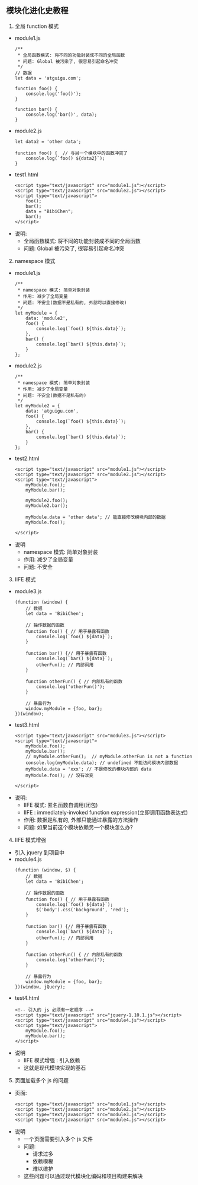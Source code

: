 ## 模块化进化史教程
1. 全局 function 模式
  * module1.js
    ```
    /**
     * 全局函数模式: 将不同的功能封装成不同的全局函数
     * 问题: Global 被污染了, 很容易引起命名冲突
     */
    // 数据
    let data = 'atguigu.com';
    
    function foo() {
        console.log('foo()');
    }
    
    function bar() {
        console.log('bar()', data);
    }
    ```
  * module2.js
    ```
    let data2 = 'other data';
    
    function foo() {  // 与另一个模块中的函数冲突了
        console.log(`foo() ${data2}`);
    }
    ```
  * test1.html
    ```
    <script type="text/javascript" src="module1.js"></script>
    <script type="text/javascript" src="module2.js"></script>
    <script type="text/javascript">
        foo();
        bar();
        data = "BibiChen";
        bar();
    </script>
    ```
   * 说明:
      * 全局函数模式: 将不同的功能封装成不同的全局函数
      * 问题: Global 被污染了, 很容易引起命名冲突
2. namespace 模式
  * module1.js
    ```
    /**
     * namespace 模式: 简单对象封装
     * 作用: 减少了全局变量
     * 问题: 不安全(数据不是私有的, 外部可以直接修改)
     */
    let myModule = {
        data: 'module2',
        foo() {
            console.log(`foo() ${this.data}`);
        },
        bar() {
            console.log(`bar() ${this.data}`);
        }
    };
    ```
  * module2.js
    ```
    /**
     * namespace 模式: 简单对象封装
     * 作用: 减少了全局变量
     * 问题: 不安全(数据不是私有的)
     */
    let myModule2 = {
        data: 'atguigu.com',
        foo() {
            console.log(`foo() ${this.data}`);
        },
        bar() {
            console.log(`bar() ${this.data}`);
        }
    };
    ```
  * test2.html
    ```
    <script type="text/javascript" src="module1.js"></script>
    <script type="text/javascript" src="module2.js"></script>
    <script type="text/javascript">
        myModule.foo();
        myModule.bar();
    
        myModule2.foo();
        myModule2.bar();
    
        myModule.data = 'other data'; // 能直接修改模块内部的数据
        myModule.foo();
    
    </script>
    ```
  * 说明
    * namespace 模式: 简单对象封装
    * 作用: 减少了全局变量
    * 问题: 不安全
3. IIFE 模式
  * module3.js
    ```
    (function (window) {
        // 数据
        let data = 'BibiChen';
    
        // 操作数据的函数
        function foo() { // 用于暴露有函数
            console.log(`foo() ${data}`);
        }
    
        function bar() {// 用于暴露有函数
            console.log(`bar() ${data}`);
            otherFun(); // 内部调用
        }
    
        function otherFun() { // 内部私有的函数
            console.log('otherFun()');
        }
    
        // 暴露行为
        window.myModule = {foo, bar};
    })(window);
    ```
  * test3.html
    ```
    <script type="text/javascript" src="module3.js"></script>
    <script type="text/javascript">
        myModule.foo();
        myModule.bar();
        // myModule.otherFun();  // myModule.otherFun is not a function
        console.log(myModule.data); // undefined 不能访问模块内部数据
        myModule.data = 'xxx'; // 不是修改的模块内部的 data
        myModule.foo(); // 没有改变
    
    </script>
    ```
  * 说明:
    * IIFE 模式: 匿名函数自调用(闭包)
    * IIFE : immediately-invoked function expression(立即调用函数表达式)
    * 作用: 数据是私有的, 外部只能通过暴露的方法操作
    * 问题: 如果当前这个模块依赖另一个模块怎么办?
4. IIFE 模式增强
  * 引入 jquery 到项目中
  * module4.js
    ```
    (function (window, $) {
        // 数据
        let data = 'BibiChen';
    
        // 操作数据的函数
        function foo() { // 用于暴露有函数
            console.log(`foo() ${data}`);
            $('body').css('background', 'red');
        }
    
        function bar() {// 用于暴露有函数
            console.log(`bar() ${data}`);
            otherFun(); // 内部调用
        }
    
        function otherFun() { // 内部私有的函数
            console.log('otherFun()');
        }
    
        // 暴露行为
        window.myModule = {foo, bar};
    })(window, jQuery);
    ``` 
  * test4.html
    ```
    <!-- 引入的 js 必须有一定顺序 -->
    <script type="text/javascript" src="jquery-1.10.1.js"></script>
    <script type="text/javascript" src="module4.js"></script>
    <script type="text/javascript">
        myModule.foo();
        myModule.bar();
    </script>
    ```
  * 说明
    * IIFE 模式增强 : 引入依赖
    * 这就是现代模块实现的基石
      
5. 页面加载多个 js 的问题
  * 页面:
    ```
    <script type="text/javascript" src="module1.js"></script>
    <script type="text/javascript" src="module2.js"></script>
    <script type="text/javascript" src="module3.js"></script>
    <script type="text/javascript" src="module4.js"></script>
    ```
  * 说明
    * 一个页面需要引入多个 js 文件
    * 问题:
        * 请求过多
        * 依赖模糊
        * 难以维护
    * 这些问题可以通过现代模块化编码和项目构建来解决